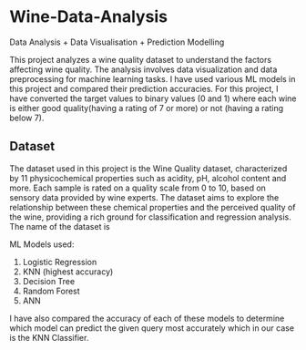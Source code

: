 # Wine-Data-Analysis
Data Analysis + Data Visualisation + Prediction Modelling

This project analyzes a wine quality dataset to understand the factors affecting wine quality. The analysis involves data visualization and data preprocessing for machine learning tasks. I have used various ML models in this project and compared their prediction accuracies. For this project, I have converted the target values to binary values (0 and 1) where each wine is either good quality(having a rating of 7 or more) or not (having a rating below 7).

## Dataset

The dataset used in this project is the Wine Quality dataset, characterized by 11 physicochemical properties such as acidity, pH, alcohol content and more.  Each sample is rated on a quality scale from 0 to 10, based on sensory data provided by wine experts. The dataset aims to explore the relationship between these chemical properties and the perceived quality of the wine, providing a rich ground for classification and regression analysis. The name of the dataset is 

ML Models used:
1. Logistic Regression
2. KNN (highest accuracy)
3. Decision Tree
4. Random Forest
5. ANN

I have also compared the accuracy of each of these models to determine which model can predict the given query most accurately which in our case is the KNN Classifier.
